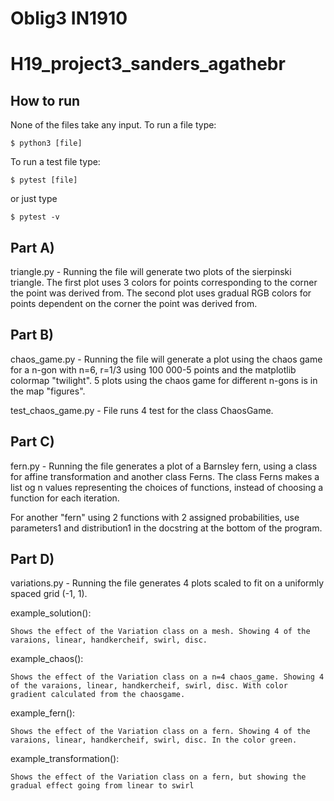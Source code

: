# Oblig3 IN1910

# H19_project3_sanders_agathebr

## How to run
None of the files take any input. To run a file type:
```
$ python3 [file]
```

To run a test file type:
```
$ pytest [file]
```
or just type
```
$ pytest -v
```


## Part A)
triangle.py - Running the file will generate two plots of the sierpinski triangle.
The first plot uses 3 colors for points corresponding to the corner the point was
derived from. The second plot uses gradual RGB colors for points dependent on
the corner the point was derived from.

## Part B)
chaos_game.py - Running the file will generate a plot using the chaos game for
a n-gon with n=6, r=1/3 using 100 000-5 points and the matplotlib colormap "twilight".
5 plots using the chaos game for different n-gons is in the map "figures".

test_chaos_game.py - File runs 4 test for the class ChaosGame.

## Part C)
fern.py - Running the file generates a plot of a Barnsley fern, using a class
for affine transformation and another class Ferns. The class Ferns makes a list
og n values representing the choices of functions, instead of choosing a function
for each iteration.

For another "fern" using 2 functions with 2 assigned probabilities, use parameters1
and distribution1 in the docstring at the bottom of the program.

## Part D)
variations.py - Running the file generates 4 plots scaled to fit on a uniformly
spaced grid (-1, 1).

example_solution():

    Shows the effect of the Variation class on a mesh. Showing 4 of the varaions, linear, handkercheif, swirl, disc.

example_chaos():

    Shows the effect of the Variation class on a n=4 chaos_game. Showing 4 of the varaions, linear, handkercheif, swirl, disc. With color gradient calculated from the chaosgame.

example_fern():

    Shows the effect of the Variation class on a fern. Showing 4 of the varaions, linear, handkercheif, swirl, disc. In the color green.

example_transformation():

    Shows the effect of the Variation class on a fern, but showing the gradual effect going from linear to swirl

